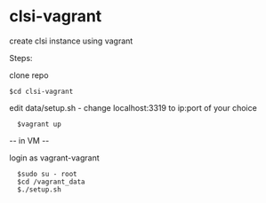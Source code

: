 clsi-vagrant
============

create clsi instance using vagrant

Steps:

clone repo
```
$cd clsi-vagrant
```
edit data/setup.sh - change localhost:3319 to ip:port of your choice
```
  $vagrant up
```

-- in VM --

login as vagrant-vagrant
```
  $sudo su - root
  $cd /vagrant_data
  $./setup.sh
```
